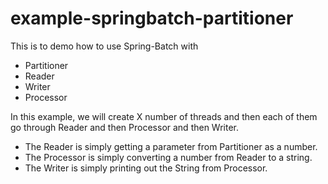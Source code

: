 # example-springbatch-partitioner

This is to demo how to use Spring-Batch with

- Partitioner<br>
- Reader<br>
- Writer<br>
- Processor<br>

In this example, we will create X number of threads and then each of them go through Reader and then Processor and then Writer.

- The Reader is simply getting a parameter from Partitioner as a number.<br>
- The Processor is simply converting a number from Reader to a string.<br>
- The Writer is simply printing out the String from Processor.<br>

